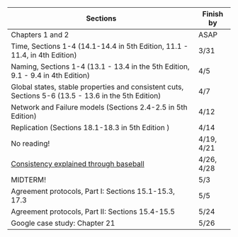 | Sections | Finish by | 
|----------|-----------|
| Chapters 1 and 2 | ASAP | 
| Time, Sections 1-4  (14.1-14.4 in 5th Edition, 11.1 - 11.4, in 4th Edition) | 3/31 |
|Naming, Sections 1-4 (13.1 - 13.4 in the 5th Edition, 9.1 - 9.4 in 4th Edition) | 4/5 | 
|Global states, stable properties and consistent cuts, Sections 5-6 (13.5 - 13.6 in the 5th Edition) | 4/7 | 
|Network and Failure models (Sections 2.4-2.5 in 5th Edition) |4/12 |
|Replication (Sections 18.1-18.3 in 5th Edition ) | 4/14 | 
|No reading! | 4/19, 4/21 |
| [Consistency explained through baseball](http://research.microsoft.com/pubs/206913/ConsistencyAndBaseballCACMAccepted.pdf) | 4/26, 4/28| 
|MIDTERM!| 5/3|
|Agreement protocols, Part I: Sections 15.1-15.3, 17.3| 5/5| 
|Agreement protocols, Part II: Sections 15.4-15.5| 5/24 |
|Google case study: Chapter 21 | 5/26 |
